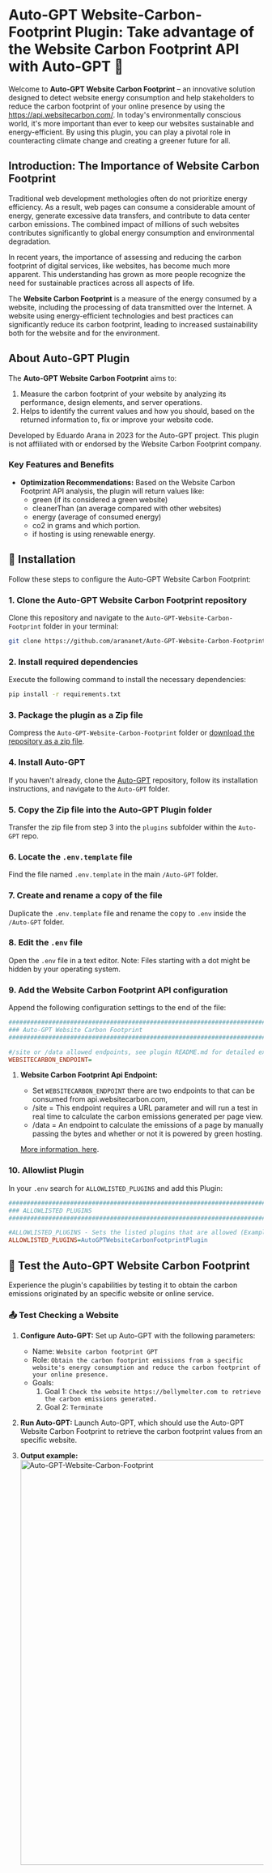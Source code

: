 # Auto-GPT Website-Carbon-Footprint Plugin: Take advantage of the Website Carbon Footprint API with Auto-GPT 🚀

Welcome to **Auto-GPT Website Carbon Footprint** – an innovative solution designed to detect website energy consumption and help stakeholders to reduce the carbon footprint of your online presence by using the https://api.websitecarbon.com/. In today's environmentally conscious world, it's more important than ever to keep our websites sustainable and energy-efficient. By using this plugin, you can play a pivotal role in counteracting climate change and creating a greener future for all.

## Introduction: The Importance of Website Carbon Footprint

Traditional web development methologies often do not prioritize energy efficiency. As a result, web pages can consume a considerable amount of energy, generate excessive data transfers, and contribute to data center carbon emissions. The combined impact of millions of such websites contributes significantly to global energy consumption and environmental degradation.

In recent years, the importance of assessing and reducing the carbon footprint of digital services, like websites, has become much more apparent. This understanding has grown as more people recognize the need for sustainable practices across all aspects of life.

The **Website Carbon Footprint** is a measure of the energy consumed by a website, including the processing of data transmitted over the Internet. A website using energy-efficient technologies and best practices can significantly reduce its carbon footprint, leading to increased sustainability both for the website and for the environment.

## About Auto-GPT Plugin

The **Auto-GPT Website Carbon Footprint** aims to:

1. Measure the carbon footprint of your website by analyzing its performance, design elements, and server operations.
2. Helps to identify the current values and how you should, based on the returned information to, fix or improve your website code.

Developed by Eduardo Arana in 2023 for the Auto-GPT project. This plugin is not affiliated with or endorsed by the Website Carbon Footprint company.

### Key Features and Benefits

- **Optimization Recommendations:** Based on the Website Carbon Footprint API analysis, the plugin will return values like:
  - green (if its considered a green website)
  - cleanerThan (an average compared with other websites)
  - energy (average of consumed energy)
  - co2 in grams and which portion.
  - if hosting is using renewable energy.

## 🔧 Installation

Follow these steps to configure the Auto-GPT Website Carbon Footprint:

### 1. Clone the Auto-GPT Website Carbon Footprint repository
Clone this repository and navigate to the `Auto-GPT-Website-Carbon-Footprint` folder in your terminal:

```bash
git clone https://github.com/arananet/Auto-GPT-Website-Carbon-Footprint.git
```

### 2. Install required dependencies
Execute the following command to install the necessary dependencies:

```bash
pip install -r requirements.txt
```

### 3. Package the plugin as a Zip file
Compress the `Auto-GPT-Website-Carbon-Footprint` folder or [download the repository as a zip file](https://github.com/arananet/Auto-GPT-Website-Carbon-Footprint/archive/refs/heads/master.zip).

### 4. Install Auto-GPT
If you haven't already, clone the [Auto-GPT](https://github.com/Significant-Gravitas/Auto-GPT) repository, follow its installation instructions, and navigate to the `Auto-GPT` folder.

### 5. Copy the Zip file into the Auto-GPT Plugin folder
Transfer the zip file from step 3 into the `plugins` subfolder within the `Auto-GPT` repo.

### 6. Locate the `.env.template` file
Find the file named `.env.template` in the main `/Auto-GPT` folder.

### 7. Create and rename a copy of the file
Duplicate the `.env.template` file and rename the copy to `.env` inside the `/Auto-GPT` folder.

### 8. Edit the `.env` file
Open the `.env` file in a text editor. Note: Files starting with a dot might be hidden by your operating system.

### 9. Add the Website Carbon Footprint API configuration
Append the following configuration settings to the end of the file:

```ini
################################################################################
### Auto-GPT Website Carbon Footprint
################################################################################

#/site or /data allowed endpoints, see plugin README.md for detailed explanation.
WEBSITECARBON_ENDPOINT=
```

1. **Website Carbon Footprint Api Endpoint:**
    - Set `WEBSITECARBON_ENDPOINT` there are two endpoints to that can be consumed from api.websitecarbon.com, 
    - /site = This endpoint requires a URL parameter and will run a test in real time to calculate the carbon emissions generated per page view.
    - /data = An endpoint to calculate the emissions of a page by manually passing the bytes and whether or not it is powered by green hosting.

    [More information, here](https://api.websitecarbon.com/).


### 10. Allowlist Plugin
In your `.env` search for `ALLOWLISTED_PLUGINS` and add this Plugin:

```ini
################################################################################
### ALLOWLISTED PLUGINS
################################################################################

#ALLOWLISTED_PLUGINS - Sets the listed plugins that are allowed (Example: plugin1,plugin2,plugin3)
ALLOWLISTED_PLUGINS=AutoGPTWebsiteCarbonFootprintPlugin
```

## 🧪 Test the Auto-GPT Website Carbon Footprint

Experience the plugin's capabilities by testing it to obtain the carbon emissions originated by an specific website or online service.

### 📤 Test Checking a Website

1. **Configure Auto-GPT:**
   Set up Auto-GPT with the following parameters:
   - Name: `Website carbon footprint GPT`
   - Role: `Obtain the carbon footprint emissions from a specific website's energy consumption and reduce the carbon footprint of your online presence. `
   - Goals:
     1. Goal 1: `Check the website https://bellymelter.com to retrieve the carbon emissions generated.`
     2. Goal 2: `Terminate`

2. **Run Auto-GPT:**
   Launch Auto-GPT, which should use the Auto-GPT Website Carbon Footprint to retrieve the carbon footprint values from an specific website.

3. **Output example:**
   <img width="800" alt="Auto-GPT-Website-Carbon-Footprint" src="https://github.com/arananet/Auto-GPT-Website-Carbon-Footprint/blob/master/output.png?raw=true">
